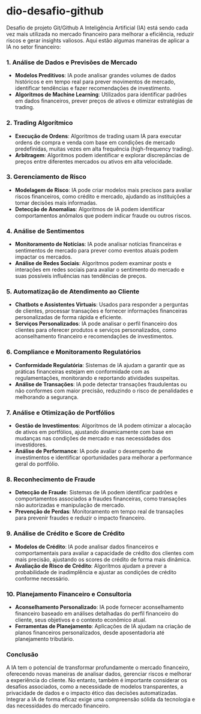# dio-desafio-github
Desafio de projeto Git/Github
A Inteligência Artificial (IA) está sendo cada vez mais utilizada no mercado financeiro para melhorar a eficiência, reduzir riscos e gerar insights valiosos. Aqui estão algumas maneiras de aplicar a IA no setor financeiro:

### 1. **Análise de Dados e Previsões de Mercado**
- **Modelos Preditivos**: IA pode analisar grandes volumes de dados históricos e em tempo real para prever movimentos de mercado, identificar tendências e fazer recomendações de investimento.
- **Algoritmos de Machine Learning**: Utilizados para identificar padrões em dados financeiros, prever preços de ativos e otimizar estratégias de trading.

### 2. **Trading Algorítmico**
- **Execução de Ordens**: Algoritmos de trading usam IA para executar ordens de compra e venda com base em condições de mercado predefinidas, muitas vezes em alta frequência (high-frequency trading).
- **Arbitragem**: Algoritmos podem identificar e explorar discrepâncias de preços entre diferentes mercados ou ativos em alta velocidade.

### 3. **Gerenciamento de Risco**
- **Modelagem de Risco**: IA pode criar modelos mais precisos para avaliar riscos financeiros, como crédito e mercado, ajudando as instituições a tomar decisões mais informadas.
- **Detecção de Anomalias**: Algoritmos de IA podem identificar comportamentos anômalos que podem indicar fraude ou outros riscos.

### 4. **Análise de Sentimentos**
- **Monitoramento de Notícias**: IA pode analisar notícias financeiras e sentimentos de mercado para prever como eventos atuais podem impactar os mercados.
- **Análise de Redes Sociais**: Algoritmos podem examinar posts e interações em redes sociais para avaliar o sentimento do mercado e suas possíveis influências nas tendências de preços.

### 5. **Automatização de Atendimento ao Cliente**
- **Chatbots e Assistentes Virtuais**: Usados para responder a perguntas de clientes, processar transações e fornecer informações financeiras personalizadas de forma rápida e eficiente.
- **Serviços Personalizados**: IA pode analisar o perfil financeiro dos clientes para oferecer produtos e serviços personalizados, como aconselhamento financeiro e recomendações de investimentos.

### 6. **Compliance e Monitoramento Regulatórios**
- **Conformidade Regulatória**: Sistemas de IA ajudam a garantir que as práticas financeiras estejam em conformidade com as regulamentações, monitorando e reportando atividades suspeitas.
- **Análise de Transações**: IA pode detectar transações fraudulentas ou não conformes com maior precisão, reduzindo o risco de penalidades e melhorando a segurança.

### 7. **Análise e Otimização de Portfólios**
- **Gestão de Investimentos**: Algoritmos de IA podem otimizar a alocação de ativos em portfólios, ajustando dinamicamente com base em mudanças nas condições de mercado e nas necessidades dos investidores.
- **Análise de Performance**: IA pode avaliar o desempenho de investimentos e identificar oportunidades para melhorar a performance geral do portfólio.

### 8. **Reconhecimento de Fraude**
- **Detecção de Fraude**: Sistemas de IA podem identificar padrões e comportamentos associados a fraudes financeiras, como transações não autorizadas e manipulação de mercado.
- **Prevenção de Perdas**: Monitoramento em tempo real de transações para prevenir fraudes e reduzir o impacto financeiro.

### 9. **Análise de Crédito e Score de Crédito**
- **Modelos de Crédito**: IA pode analisar dados financeiros e comportamentais para avaliar a capacidade de crédito dos clientes com mais precisão, ajustando os scores de crédito de forma mais dinâmica.
- **Avaliação de Risco de Crédito**: Algoritmos ajudam a prever a probabilidade de inadimplência e ajustar as condições de crédito conforme necessário.

### 10. **Planejamento Financeiro e Consultoria**
- **Aconselhamento Personalizado**: IA pode fornecer aconselhamento financeiro baseado em análises detalhadas do perfil financeiro do cliente, seus objetivos e o contexto econômico atual.
- **Ferramentas de Planejamento**: Aplicações de IA ajudam na criação de planos financeiros personalizados, desde aposentadoria até planejamento tributário.

### Conclusão
A IA tem o potencial de transformar profundamente o mercado financeiro, oferecendo novas maneiras de analisar dados, gerenciar riscos e melhorar a experiência do cliente. No entanto, também é importante considerar os desafios associados, como a necessidade de modelos transparentes, a privacidade de dados e o impacto ético das decisões automatizadas. Integrar a IA de forma eficaz exige uma compreensão sólida da tecnologia e das necessidades do mercado financeiro.
